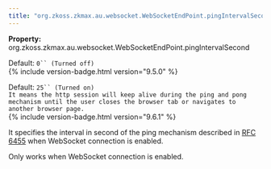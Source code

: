 ```yaml
---
title: "org.zkoss.zkmax.au.websocket.WebSocketEndPoint.pingIntervalSecond"
---
```


**Property:**
org.zkoss.zkmax.au.websocket.WebSocketEndPoint.pingIntervalSecond

Default:  `0`` (Turned off)`  
{% include version-badge.html version="9.5.0" %}

Default:  `25`` (Turned on)`  
`It means the http session will keep alive during the ping and pong mechanism until the user closes the browser tab or navigates to another browser page.`  
{% include version-badge.html version="9.6.1" %}

It specifies the interval in second of the ping mechanism described in
[RFC 6455](https://tools.ietf.org/html/rfc6455#section-5.5.2) when
WebSocket connection is enabled.

Only works when WebSocket connection is enabled.
